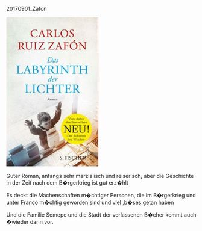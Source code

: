 



20170901\_Zafon
  

![](../_bilder/20170901_zafon0.png)  

  

Guter Roman, anfangs sehr marzialisch und reiserisch, aber die Geschichte in der Zeit nach dem B�rgerkrieg ist gut erz�hlt  

Es deckt die Machenschaften m�chtiger Personen, die im B�rgerkrieg und unter Franco m�chtig geworden sind und viel ,b�ses getan haben  

Und die Familie Semepe und die Stadt der verlassenen B�cher kommt auch �wieder darin vor.